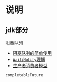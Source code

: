 # 说明

## jdk部分

阻塞队列

- [阻塞队列的简单使用](./jdk/src/main/java/org/iproute/block/blockqueen/BQMain.java)
- [`Wait`/`Notify`理解](./jdk/src/main/java/org/iproute/block/waitnotify/WNMain.java)
- [生产者消费者模型](./jdk/src/main/java/org/iproute/block/waitnotifyqueen/ProviderConsumerMain.java)

`completableFuture`



